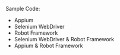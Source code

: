 Sample Code:
- Appium
- Selenium WebDriver
- Robot Framework
- Selenium WebDriver & Robot Framework
- Appium & Robot Framework
